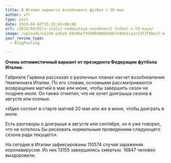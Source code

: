 ```yaml
---
title: В Италии надеются возобновить футбол с 20 мая
author: xfr
type: post
date: 2020-04-02T15:33:01+00:00
url: /2020/04/02/v-italii-nadeyutsya-vozobnovit-futbol-s-20-maya/
image: /uploads/w1240-p16x9-49a0bef36b8048b0bbd67e4b611a2c53f3f6be17-e1585841571543.jpg
yasr_review_type:
  - BlogPosting

---
```

**Очень оптимистичный вариант от президента Федерации футбола Италии.**

Габриэле Гарвина рассказал о различных планах насчет возобновления Чемпионата Италии. По его словам, основными рассматриваются возвращение матчей в мае или июне, чтобы завершить сезон не позднее июля. Он также отметил, что не хочет доигрыша сезона в августе или осенью.

«Идея состоит в старте матчей 20 мая или же в июне, чтобы доиграть в июле.

Есть разговоры о доигрыше в августе или сентябре, но я уже говорил, что не хотелось бы рисковать нормальным проведением следующего сезона ради текущего».

На сегодня в Италии зафиксированы 110574 случая заражения коронавирусом. Из них 13155 завершились смертью. 16847 человек выздоровели.